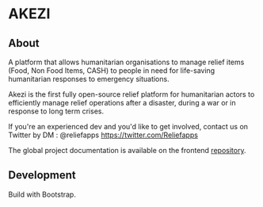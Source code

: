 AKEZI
==============

## About

A platform that allows humanitarian organisations to manage relief items (Food, Non Food Items, CASH) to people in need for life-saving humanitarian responses to emergency situations.

Akezi is the first fully open-source relief platform for humanitarian actors to efficiently manage relief operations after a disaster, during a war or in response to long term crises. 

If you're an experienced dev and you'd like to get involved, contact us on Twitter by DM : @reliefapps https://twitter.com/Reliefapps

The global project documentation is available on the frontend [repository](https://github.com/ReliefApplications/bms_front).

## Development

Build with Bootstrap.
